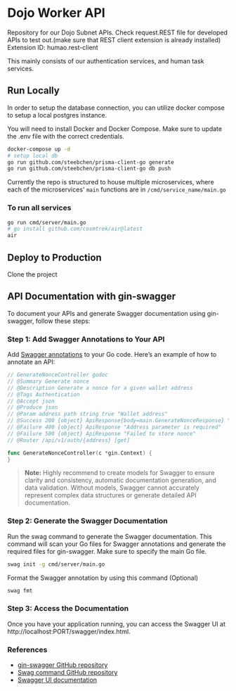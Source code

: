 # Dojo Worker API

Repository for our Dojo Subnet APIs. Check request.REST file for developed APIs to test out.(make sure that REST client extension is already installed)
Extension ID: humao.rest-client

This mainly consists of our authentication services, and human task services.

## Run Locally

In order to setup the database connection, you can utilize docker compose to setup a local postgres instance.

You will need to install Docker and Docker Compose.
Make sure to update the .env file with the correct credentials.

```bash
docker-compose up -d
# setup local db
go run github.com/steebchen/prisma-client-go generate
go run github.com/steebchen/prisma-client-go db push
```

Currently the repo is structured to house multiple microservices, where each of the microservices' `main` functions are in `/cmd/service_name/main.go`

### To run all services
```bash
go run cmd/server/main.go
# go install github.com/cosmtrek/air@latest
air
```

## Deploy to Production

Clone the project

## API Documentation with gin-swagger
To document your APIs and generate Swagger documentation using gin-swagger, follow these steps:

### Step 1: Add Swagger Annotations to Your API
Add [Swagger annotations]((https://github.com/swaggo/swag?tab=readme-ov-file#general-api-info)) to your Go code. Here’s an example of how to annotate an API:

```go
// GenerateNonceController godoc
// @Summary Generate nonce
// @Description Generate a nonce for a given wallet address
// @Tags Authentication
// @Accept json
// @Produce json
// @Param address path string true "Wallet address"
// @Success 200 {object} ApiResponse{body=main.GenerateNonceResponse} "Nonce generated successfully"
// @Failure 400 {object} ApiResponse "Address parameter is required"
// @Failure 500 {object} ApiResponse "Failed to store nonce"
// @Router /api/v1/auth/{address} [get]

func GenerateNonceController(c *gin.Context) {
}
```
> **Note:** Highly recommend to create models for Swagger to ensure clarity and consistency, automatic documentation generation, and data validation. Without models, Swagger cannot accurately represent complex data structures or generate detailed API documentation.

### Step 2: Generate the Swagger Documentation
Run the swag command to generate the Swagger documentation. This command will scan your Go files for Swagger annotations and generate the required files for gin-swagger. Make sure to specify the main Go file.

```bash
swag init -g cmd/server/main.go
```
Format the Swagger annotation by using this command (Optional)
```bash
swag fmt
```

### Step 3: Access the Documentation
Once you have your application running, you can access the Swagger UI at http://localhost:PORT/swagger/index.html.


### References

- [gin-swagger GitHub repository](https://github.com/swaggo/gin-swagger)
- [Swag command GitHub repository](https://github.com/swaggo/swag)
- [Swagger UI documentation](https://swagger.io/tools/swagger-ui/)
